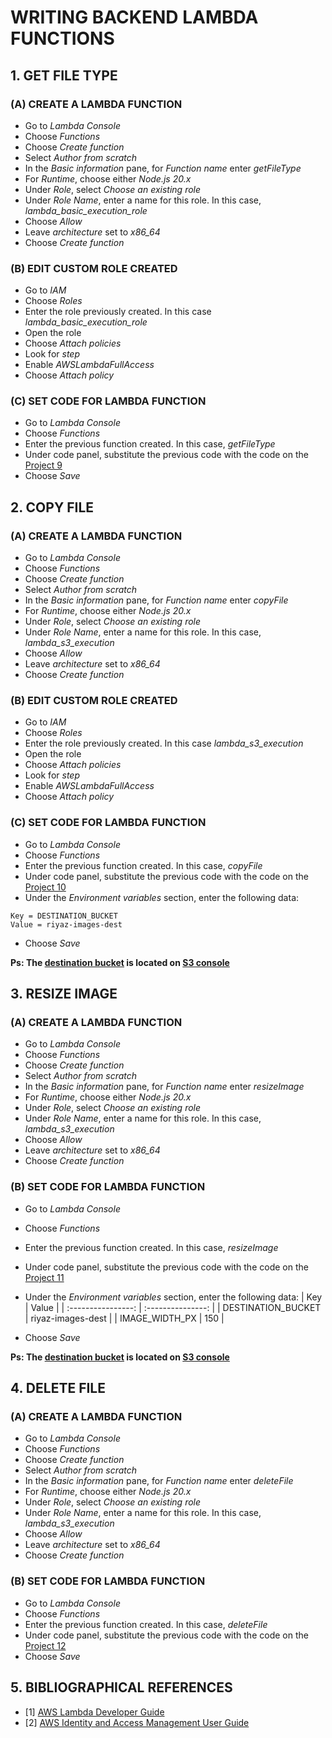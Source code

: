 # WRITING BACKEND LAMBDA FUNCTIONS

## 1. GET FILE TYPE

### (A) CREATE A LAMBDA FUNCTION

- Go to *Lambda Console*
- Choose *Functions*
- Choose *Create function*
- Select *Author from scratch*
- In the *Basic information* pane, for *Function name* enter *getFileType*
- For *Runtime*, choose either *Node.js 20.x*
- Under *Role*, select *Choose an existing role*
- Under *Role Name*, enter a name for this role. In this case, *lambda_basic_execution_role*
- Choose *Allow*
- Leave *architecture* set to *x86_64*
- Choose *Create function*

### (B) EDIT CUSTOM ROLE CREATED

- Go to *IAM*
- Choose *Roles*
- Enter the role previously created. In this case *lambda_basic_execution_role*
- Open the role
- Choose *Attach policies*
- Look for *step*
- Enable *AWSLambdaFullAccess*
- Choose *Attach policy*

### (C) SET CODE FOR LAMBDA FUNCTION

- Go to *Lambda Console*
- Choose *Functions*
- Enter the previous function created. In this case, *getFileType*
- Under code panel, substitute the previous code with the code on the [Project 9](../Projects/imageProcessingWorkflow/getFileType/index.mjs)
- Choose *Save*

## 2. COPY FILE

### (A) CREATE A LAMBDA FUNCTION

- Go to *Lambda Console*
- Choose *Functions*
- Choose *Create function*
- Select *Author from scratch*
- In the *Basic information* pane, for *Function name* enter *copyFile*
- For *Runtime*, choose either *Node.js 20.x*
- Under *Role*, select *Choose an existing role*
- Under *Role Name*, enter a name for this role. In this case, *lambda_s3_execution*
- Choose *Allow*
- Leave *architecture* set to *x86_64*
- Choose *Create function*

### (B) EDIT CUSTOM ROLE CREATED

- Go to *IAM*
- Choose *Roles*
- Enter the role previously created. In this case *lambda_s3_execution*
- Open the role
- Choose *Attach policies*
- Look for *step*
- Enable *AWSLambdaFullAccess*
- Choose *Attach policy*

### (C) SET CODE FOR LAMBDA FUNCTION

- Go to *Lambda Console*
- Choose *Functions*
- Enter the previous function created. In this case, *copyFile*
- Under code panel, substitute the previous code with the code on the [Project 10](../Projects/imageProcessingWorkflow/copyFile/index.mjs)
- Under the *Environment variables* section, enter the following data:
```
Key = DESTINATION_BUCKET
Value = riyaz-images-dest
```

- Choose *Save*

**Ps: The <ins>destination bucket</ins> is located on <ins>S3 console</ins>**

## 3. RESIZE IMAGE

### (A) CREATE A LAMBDA FUNCTION

- Go to *Lambda Console*
- Choose *Functions*
- Choose *Create function*
- Select *Author from scratch*
- In the *Basic information* pane, for *Function name* enter *resizeImage*
- For *Runtime*, choose either *Node.js 20.x*
- Under *Role*, select *Choose an existing role*
- Under *Role Name*, enter a name for this role. In this case, *lambda_s3_execution*
- Choose *Allow*
- Leave *architecture* set to *x86_64*
- Choose *Create function*

### (B) SET CODE FOR LAMBDA FUNCTION

- Go to *Lambda Console*
- Choose *Functions*
- Enter the previous function created. In this case, *resizeImage*
- Under code panel, substitute the previous code with the code on the [Project 11](../Projects/imageProcessingWorkflow/resizeImage/index.mjs)
- Under the *Environment variables* section, enter the following data:
|         Key        |       Value       |
| :----------------: | :---------------: |
| DESTINATION_BUCKET | riyaz-images-dest |
|   IMAGE_WIDTH_PX   |        150        |

- Choose *Save*

**Ps: The <ins>destination bucket</ins> is located on <ins>S3 console</ins>**

## 4. DELETE FILE

### (A) CREATE A LAMBDA FUNCTION

- Go to *Lambda Console*
- Choose *Functions*
- Choose *Create function*
- Select *Author from scratch*
- In the *Basic information* pane, for *Function name* enter *deleteFile*
- For *Runtime*, choose either *Node.js 20.x*
- Under *Role*, select *Choose an existing role*
- Under *Role Name*, enter a name for this role. In this case, *lambda_s3_execution*
- Choose *Allow*
- Leave *architecture* set to *x86_64*
- Choose *Create function*

### (B) SET CODE FOR LAMBDA FUNCTION

- Go to *Lambda Console*
- Choose *Functions*
- Enter the previous function created. In this case, *deleteFile*
- Under code panel, substitute the previous code with the code on the [Project 12](../Projects/imageProcessingWorkflow/deleteFile/index.mjs)
- Choose *Save*

## 5. BIBLIOGRAPHICAL REFERENCES

- [1] [AWS Lambda Developer Guide](https://docs.aws.amazon.com/lambda/latest/dg/getting-started.html)
- [2] [AWS Identity and Access Management User Guide](https://docs.aws.amazon.com/IAM/latest/UserGuide/introduction.html)
